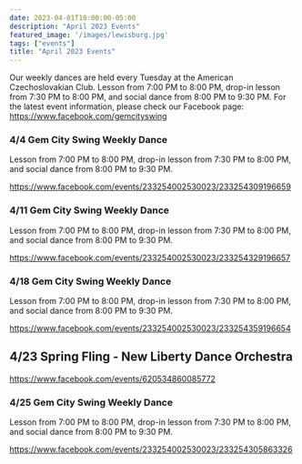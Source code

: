 ```yaml
---
date: 2023-04-01T10:00:00-05:00
description: "April 2023 Events"
featured_image: '/images/lewisburg.jpg'
tags: ["events"]
title: "April 2023 Events"
---
```


Our weekly dances are held every Tuesday at the American Czechoslovakian Club. Lesson from 7:00 PM to 8:00 PM, drop-in lesson from 7:30 PM to 8:00 PM, and social dance from 8:00 PM to 9:30 PM. For the latest event information, please check our Facebook page: https://www.facebook.com/gemcityswing

### 4/4 Gem City Swing Weekly Dance

Lesson from 7:00 PM to 8:00 PM, drop-in lesson from 7:30 PM to 8:00 PM, and social dance from 8:00 PM to 9:30 PM.

https://www.facebook.com/events/233254002530023/233254309196659

### 4/11 Gem City Swing Weekly Dance

Lesson from 7:00 PM to 8:00 PM, drop-in lesson from 7:30 PM to 8:00 PM, and social dance from 8:00 PM to 9:30 PM.

https://www.facebook.com/events/233254002530023/233254329196657

### 4/18 Gem City Swing Weekly Dance

Lesson from 7:00 PM to 8:00 PM, drop-in lesson from 7:30 PM to 8:00 PM, and social dance from 8:00 PM to 9:30 PM.

https://www.facebook.com/events/233254002530023/233254359196654

## 4/23 Spring Fling - New Liberty Dance Orchestra

https://www.facebook.com/events/620534860085772

### 4/25 Gem City Swing Weekly Dance

Lesson from 7:00 PM to 8:00 PM, drop-in lesson from 7:30 PM to 8:00 PM, and social dance from 8:00 PM to 9:30 PM.

https://www.facebook.com/events/233254002530023/233254305863326
